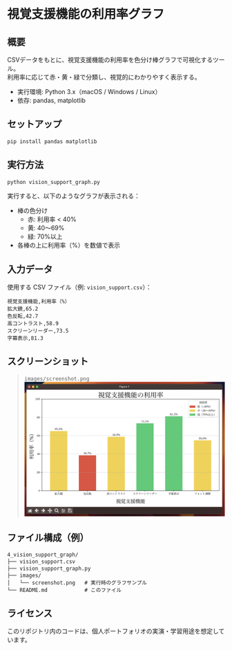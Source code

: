 # 視覚支援機能の利用率グラフ

## 概要
CSVデータをもとに、視覚支援機能の利用率を色分け棒グラフで可視化するツール。  
利用率に応じて赤・黄・緑で分類し、視覚的にわかりやすく表示する。

- 実行環境: Python 3.x（macOS / Windows / Linux）
- 依存: pandas, matplotlib


## セットアップ
```bash
pip install pandas matplotlib
```

## 実行方法
```bash
python vision_support_graph.py
```

実行すると、以下のようなグラフが表示される：

- 棒の色分け  
  - 赤: 利用率 < 40%  
  - 黄: 40〜69%  
  - 緑: 70%以上  
- 各棒の上に利用率（%）を数値で表示  


## 入力データ
使用する CSV ファイル（例: `vision_support.csv`）：

```csv
視覚支援機能,利用率（%）
拡大鏡,65.2
色反転,42.7
高コントラスト,58.9
スクリーンリーダー,73.5
字幕表示,81.3
```

## スクリーンショット
> `images/screenshot.png` 
![screenshot](images/screenshot.png)


## ファイル構成（例）
```
4_vision_support_graph/
├── vision_support.csv
├── vision_support_graph.py
├── images/
│   └── screenshot.png   # 実行時のグラフサンプル
└── README.md            # このファイル
```

## ライセンス
このリポジトリ内のコードは、個人ポートフォリオの実演・学習用途を想定しています。
